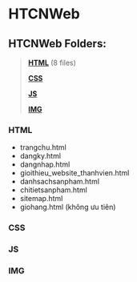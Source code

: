 # HTCNWeb
## HTCNWeb Folders:

> **[HTML](#html)** (8 files)
>
> **[CSS](#css)**
>
> **[JS](#js)**
>
> **[IMG](#img)**

### HTML <a name="html"></a>

- trangchu.html
- dangky.html
- dangnhap.html
- gioithieu_website_thanhvien.html
- danhsachsanpham.html
- chitietsanpham.html
- sitemap.html
- giohang.html (không ưu tiên)

### CSS <a name="css"></a>

### JS <a name="js"></a>

### IMG <a name="img"></a>
